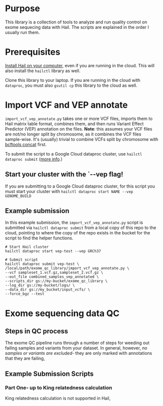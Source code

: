# Purpose
This library is a collection of tools to analyze and run quality control on exome sequecing data with Hail. The scripts 
are explained in the order I usually run them.

# Prerequisites
[Install Hail on your computer](https://hail.is/docs/0.2/getting_started.html),
 even if you are running in the cloud. This will also install the `hailctl` library 
as well.

Clone this library to your laptop. If you are running in the cloud with `dataproc`, you must also `gsutil cp` this 
library to the cloud as well.

# Import VCF and VEP annotate
`import_vcf_vep_annotate.py` takes one or more VCF files, imports them to Hail matrix table format, combines them, and 
then runs Variant Effect Predictor (VEP) annotation on the files. **Note**: this assumes your VCF files are 
not/no longer split by chromosome, as
it combines the VCF files sample-wise. It's (usually) trivial to combine VCFs split by chromosome with
[bcftools concat](http://www.htslib.org/doc/bcftools.html#concat) first.

To submit the script to a Google Cloud dataproc cluster, use `hailctl dataproc submit` 
([more info](https://hail.is/docs/0.2/cloud/google_cloud.html).) 

## Start your cluster with the `--vep flag!
If you are submitting to a Google Cloud dataproc cluster, for this script you must start your cluster with 
`hailctl dataproc start NAME --vep GENOME_BUILD`

## Example submission
In this example submission, the `import_vcf_vep_annotate.py` script is submitted via `hailctl dataproc submit` from a
local copy of this repo to the cloud, pointing to where the copy of the repo exists
in the bucket for the script to find the helper functions.

```
# Start Hail cluster
hailctl dataproc start vep-test --vep GRCh37

# Submit script
hailctl dataproc submit vep-test \
/local/path/exome_qc_library/import_vcf_vep_annotate.py \
--vcf sampleset_1.vcf.gz,sampleset_2.vcf.gz \
--out_file combined_samples_vep_annotated \
--scripts_dir gs://my-bucket/exome_qc_library \
--log_dir gs://my-bucket/logs/ \
--data_dir gs://my_bucket/input_vcfs/ \
--force_bgz --test
```

# Exome sequencing data QC

## Steps in QC process
The exome QC pipeline runs through a number of steps for weeding out failing samples and variants
from your dataset. In general, however, *no samples or variants are excluded*- they are only marked with annotations
that they are failing,  

## Example Submission Scripts
### Part One- up to King relatedness calculation
King relatedness calculation is not supported in Hail,